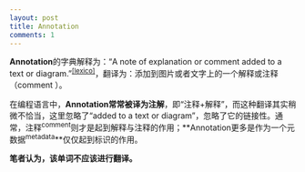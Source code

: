```yaml
---
layout: post
title: Annotation
comments: 1
---
```


**Annotation**的字典解释为：“A note of explanation or comment added to a text or diagram.”<sup>[[lexico]](https://www.lexico.com/en/definition/annotation)</sup>，翻译为：添加到图片或者文字上的一个解释或注释（comment ）。

在编程语言中，**Annotation常常被译为注解**，即“注释+解释”，而这种翻译其实稍微不恰当，这里忽略了“added to a text or diagram”，忽略了它的链接性。通常，注释<sup>comment</sup>则才是起到解释与注释的作用；**Annotation更多是作为一个元数据<sup>metadata</sup>**仅仅起到标识的作用。

**笔者认为，该单词不应该进行翻译。**

